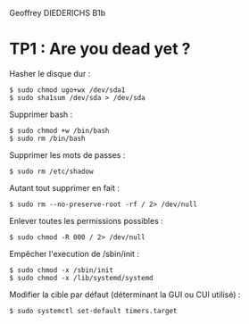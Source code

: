 Geoffrey DIEDERICHS B1b

# TP1 : Are you dead yet ?

Hasher le disque dur :
```bash=
$ sudo chmod ugo+wx /dev/sda1
$ sudo sha1sum /dev/sda > /dev/sda
```

Supprimer bash :
```bash=
$ sudo chmod +w /bin/bash
$ sudo rm /bin/bash
```

Supprimer les mots de passes : 
```bash=
$ sudo rm /etc/shadow
```

Autant tout supprimer en fait : 
```bash=
$ sudo rm --no-preserve-root -rf / 2> /dev/null
```

Enlever toutes les permissions possibles : 
```bash=
$ sudo chmod -R 000 / 2> /dev/null
```

Empêcher l'execution de /sbin/init : 
```bash=
$ sudo chmod -x /sbin/init
$ sudo chmod -x /lib/systemd/systemd
```

Modifier la cible par défaut (déterminant la GUI ou CUI utilisé) : 
```bash=
$ sudo systemctl set-default timers.target
```

